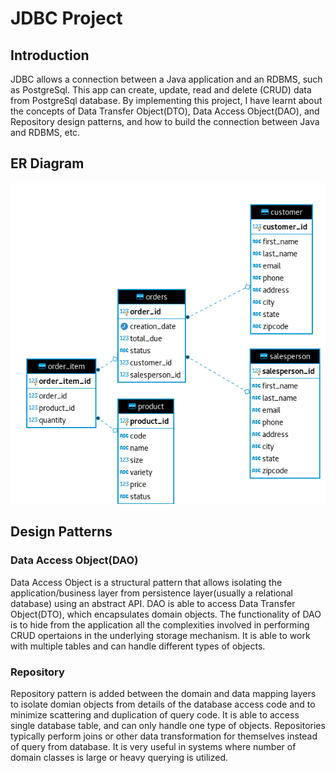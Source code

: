 # JDBC Project 

## Introduction
JDBC allows a connection between a Java application and an RDBMS, such as PostgreSql. This app can create, update, read and delete (CRUD) data from PostgreSql database. By implementing this project, I have learnt about the concepts of Data Transfer Object(DTO), Data Access Object(DAO), and Repository design patterns, and how to build the connection between Java and RDBMS, etc.
## ER Diagram
![image](./Assets/image.png)


## Design Patterns
### Data Access Object(DAO)
Data Access Object is a structural pattern that allows isolating the application/business layer from persistence layer(usually a relational database) using an abstract API. DAO is able to access Data Transfer Object(DTO), which encapsulates domain objects. The functionality of DAO is to hide from the application all the complexities involved in performing CRUD opertaions in the underlying storage mechanism. It is able to work with multiple tables and can handle different types of objects. 

### Repository
Repository pattern is added between the domain and data mapping layers to isolate domian objects from details of the database access code and to minimize scattering and duplication of query code. It is able to access single database table, and can only handle one type of objects. Repositories typically perform joins or other data transformation for themselves instead of query from database. It is very useful in systems where number of domain classes is large or heavy querying is utilized.  
